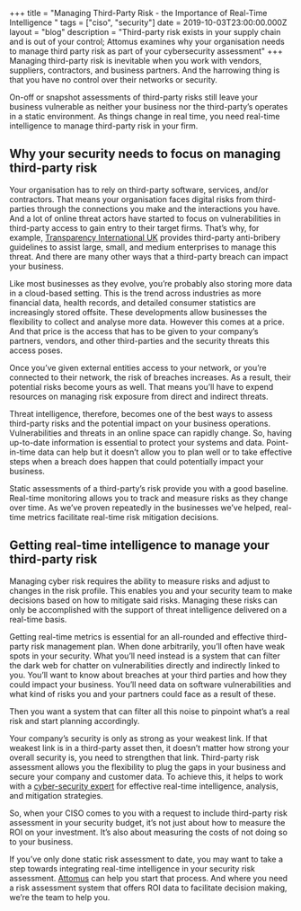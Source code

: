 +++
title = "Managing Third-Party Risk - the Importance of Real-Time Intelligence "
tags = ["ciso", "security"]
date = 2019-10-03T23:00:00.000Z
layout = "blog"
description = "Third-party risk exists in your supply chain and is out of your control; Attomus examines why your organisation needs to manage third party risk as part of your cybersecurity assessment"
+++
Managing third-party risk is inevitable when you work with vendors, suppliers, contractors, and business partners. And the harrowing thing is that you have no control over their networks or security. 

On-off or snapshot assessments of third-party risks still leave your business vulnerable as neither your business nor the third-party’s operates in a static environment. As things change in real time, you need real-time intelligence to manage third-party risk in your firm.

## Why your security needs to focus on managing third-party risk

Your organisation has to rely on third-party software, services, and/or contractors. That means your organisation faces digital risks from third-parties through the connections you make and the interactions you have. And a lot of online threat actors have started to focus on vulnerabilities in third-party access to gain entry to their target firms. That’s why, for example, [Transparency International UK](https://www.transparency.org.uk/publications/managing-third-party-risk-only-as-strong-as-your-weakest-link/) provides third-party anti-bribery guidelines to assist large, small, and medium enterprises to manage this threat. And there are many other ways that a third-party breach can impact your business.  

Like most businesses as they evolve, you’re probably also storing more data in a cloud-based setting. This is the trend across industries as more financial data, health records, and detailed consumer statistics are increasingly stored offsite. These developments allow businesses the flexibility to collect and analyse more data. However this comes at a price. And that price is the access that has to be given to your company’s partners, vendors, and other third-parties and the security threats this access poses. 

Once you’ve given external entities access to your network, or you’re connected to their network, the risk of breaches increases. As a result, their potential risks become yours as well. That means you’ll have to expend resources on managing risk exposure from direct and indirect threats.

Threat intelligence, therefore, becomes one of the best ways to assess third-party risks and the potential impact on your business operations. Vulnerabilities and threats in an online space can rapidly change. So, having up-to-date information is essential to protect your systems and data. Point-in-time data can help but it doesn’t allow you to plan well or to take effective steps when a breach does happen that could potentially impact your business. 

Static assessments of a third-party’s risk provide you with a good baseline. Real-time monitoring allows you to track and measure risks as they change over time. As we’ve proven repeatedly in the businesses we’ve helped, real-time metrics facilitate real-time risk mitigation decisions. 

## Getting real-time intelligence to manage your third-party risk

Managing cyber risk requires the ability to measure risks and adjust to changes in the risk profile. This enables you and your security team to make decisions based on how to mitigate said risks. Managing these risks can only be accomplished with the support of threat intelligence delivered on a real-time basis.

Getting real-time metrics is essential for an all-rounded and effective third-party risk management plan. When done arbitrarily, you’ll often have weak spots in your security. What you’ll need instead is a system that can filter the dark web for chatter on vulnerabilities directly and indirectly linked to you. You’ll want to know about breaches at your third parties and how they could impact your business. You’ll need data on software vulnerabilities and what kind of risks you and your partners could face as a result of these.

Then you want a system that can filter all this noise to pinpoint what’s a real risk and start planning accordingly. 

Your company’s security is only as strong as your weakest link. If that weakest link is in a third-party asset then, it doesn’t matter how strong your overall security is, you need to strengthen that link. Third-party risk assessment allows you the flexibility to plug the gaps in your business and secure your company and customer data. To achieve this, it helps to work with a [cyber-security expert](https://attomus.com/) for effective real-time intelligence, analysis, and mitigation strategies. 

So, when your CISO comes to you with a request to include third-party risk assessment in your security budget, it’s not just about how to measure the ROI on your investment. It’s also about measuring the costs of not doing so to your business.  

If you’ve only done static risk assessment to date, you may want to take a step towards integrating real-time intelligence in your security risk assessment. [Attomus](https://attomus.com/services/security/) can help you start that process. And where you need a risk assessment system that offers ROI data to facilitate decision making, we’re the team to help you.
